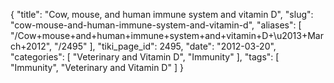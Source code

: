 {
    "title": "Cow, mouse, and human immune system and vitamin D",
    "slug": "cow-mouse-and-human-immune-system-and-vitamin-d",
    "aliases": [
        "/Cow+mouse+and+human+immune+system+and+vitamin+D+\u2013+March+2012",
        "/2495"
    ],
    "tiki_page_id": 2495,
    "date": "2012-03-20",
    "categories": [
        "Veterinary and Vitamin D",
        "Immunity"
    ],
    "tags": [
        "Immunity",
        "Veterinary and Vitamin D"
    ]
}
